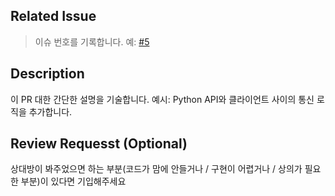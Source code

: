 ## Related Issue

> 이슈 번호를 기록합니다. 예: [#5](https://github.com/jiwnchoi/llm4vis/issues/5)

## Description

이 PR 대한 간단한 설명을 기술합니다.
예시: Python API와 클라이언트 사이의 통신 로직을 추가합니다.

## Review Requesst (Optional)

상대방이 봐주었으면 하는 부분(코드가 맘에 안들거나 / 구현이 어렵거나 / 상의가 필요한 부분)이 있다면 기입해주세요
